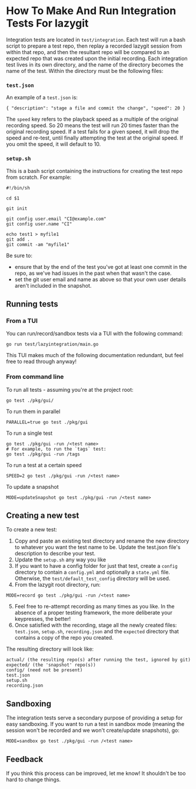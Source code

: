 # How To Make And Run Integration Tests For lazygit

Integration tests are located in `test/integration`. Each test will run a bash script to prepare a test repo, then replay a recorded lazygit session from within that repo, and then the resultant repo will be compared to an expected repo that was created upon the initial recording. Each integration test lives in its own directory, and the name of the directory becomes the name of the test. Within the directory must be the following files:

### `test.json`

An example of a `test.json` is:

```
{ "description": "stage a file and commit the change", "speed": 20 }
```

The `speed` key refers to the playback speed as a multiple of the original recording speed. So 20 means the test will run 20 times faster than the original recording speed. If a test fails for a given speed, it will drop the speed and re-test, until finally attempting the test at the original speed. If you omit the speed, it will default to 10.

### `setup.sh`

This is a bash script containing the instructions for creating the test repo from scratch. For example:

```
#!/bin/sh

cd $1

git init

git config user.email "CI@example.com"
git config user.name "CI"

echo test1 > myfile1
git add .
git commit -am "myfile1"
```

Be sure to:

- ensure that by the end of the test you've got at least one commit in the repo, as we've had issues in the past when that wasn't the case.
- set the git user email and name as above so that your own user details aren't included in the snapshot.

## Running tests

### From a TUI

You can run/record/sandbox tests via a TUI with the following command:

```
go run test/lazyintegration/main.go
```

This TUI makes much of the following documentation redundant, but feel free to read through anyway!

### From command line

To run all tests - assuming you're at the project root:

```
go test ./pkg/gui/
```

To run them in parallel

```
PARALLEL=true go test ./pkg/gui
```

To run a single test

```
go test ./pkg/gui -run /<test name>
# For example, to run the `tags` test:
go test ./pkg/gui -run /tags
```

To run a test at a certain speed

```
SPEED=2 go test ./pkg/gui -run /<test name>
```

To update a snapshot

```
MODE=updateSnapshot go test ./pkg/gui -run /<test name>
```

## Creating a new test

To create a new test:

1. Copy and paste an existing test directory and rename the new directory to whatever you want the test name to be. Update the test.json file's description to describe your test.
2. Update the `setup.sh` any way you like
3. If you want to have a config folder for just that test, create a `config` directory to contain a `config.yml` and optionally a `state.yml` file. Otherwise, the `test/default_test_config` directory will be used.
4. From the lazygit root directory, run:

```
MODE=record go test ./pkg/gui -run /<test name>
```

5. Feel free to re-attempt recording as many times as you like. In the absence of a proper testing framework, the more deliberate your keypresses, the better!
6. Once satisfied with the recording, stage all the newly created files: `test.json`, `setup.sh`, `recording.json` and the `expected` directory that contains a copy of the repo you created.

The resulting directory will look like:

```
actual/ (the resulting repo(s) after running the test, ignored by git)
expected/ (the 'snapshot' repo(s))
config/ (need not be present)
test.json
setup.sh
recording.json
```

## Sandboxing

The integration tests serve a secondary purpose of providing a setup for easy sandboxing. If you want to run a test in sandbox mode (meaning the session won't be recorded and we won't create/update snapshots), go:

```
MODE=sandbox go test ./pkg/gui -run /<test name>
```

## Feedback

If you think this process can be improved, let me know! It shouldn't be too hard to change things.

